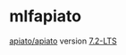 # mlfapiato
[apiato/apiato](https://github.com/apiato/apiato) version [7.2-LTS](https://github.com/apiato/apiato/tree/7.2-LTS)
